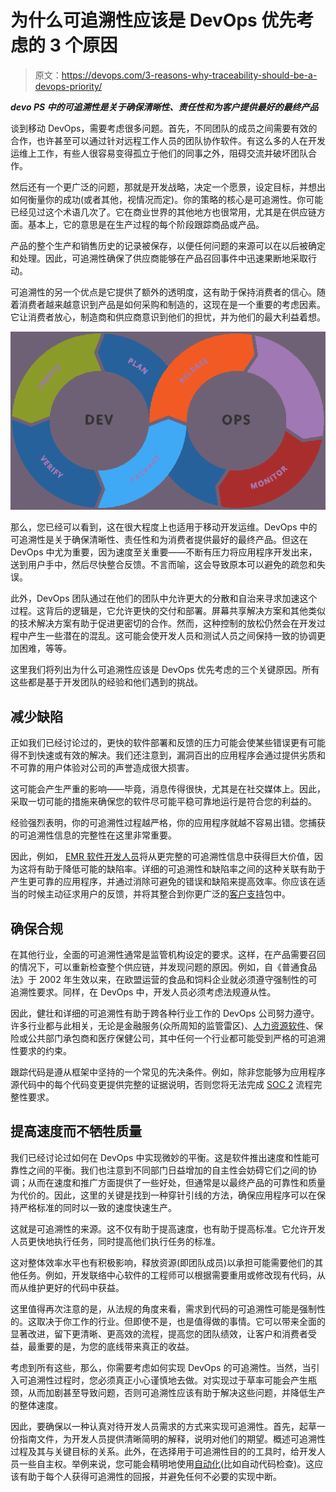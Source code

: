 # 为什么可追溯性应该是 DevOps 优先考虑的 3 个原因

> 原文：<https://devops.com/3-reasons-why-traceability-should-be-a-devops-priority/>

***devo PS 中的可追溯性是关于确保清晰性、责任性和为客户提供最好的最终产品*** 

谈到移动 DevOps，需要考虑很多问题。首先，不同团队的成员之间需要有效的合作，也许甚至可以通过针对远程工作人员的团队协作软件。有这么多的人在开发运维上工作，有些人很容易变得孤立于他们的同事之外，阻碍交流并破坏团队合作。

然后还有一个更广泛的问题，那就是开发战略，决定一个愿景，设定目标，并想出如何衡量你的成功(或者其他，视情况而定)。你的策略的核心是可追溯性。你可能已经见过这个术语几次了。它在商业世界的其他地方也很常用，尤其是在供应链方面。基本上，它的意思是在生产过程的每个阶段跟踪商品或产品。

产品的整个生产和销售历史的记录被保存，以便任何问题的来源可以在以后被确定和处理。因此，可追溯性确保了供应商能够在产品召回事件中迅速果断地采取行动。

可追溯性的另一个优点是它提供了额外的透明度，这有助于保持消费者的信心。随着消费者越来越意识到产品是如何采购和制造的，这现在是一个重要的考虑因素。它让消费者放心，制造商和供应商意识到他们的担忧，并为他们的最大利益着想。

![traceability](img/a2bd00a2ece46bf59fa09b38f5f8f213.png)

那么，您已经可以看到，这在很大程度上也适用于移动开发运维。DevOps 中的可追溯性是关于确保清晰性、责任性和为消费者提供最好的最终产品。但这在 DevOps 中尤为重要，因为速度至关重要——不断有压力将应用程序开发出来，送到用户手中，然后尽快整合反馈。不言而喻，这会导致原本可以避免的疏忽和失误。

此外，DevOps 团队通过在他们的团队中允许更大的分散和自治来寻求加速这个过程。这背后的逻辑是，它允许更快的交付和部署。屏幕共享解决方案和其他类似的技术解决方案有助于促进更密切的合作。然而，这种控制的放松仍然会在开发过程中产生一些潜在的混乱。这可能会使开发人员和测试人员之间保持一致的协调更加困难，等等。

这里我们将列出为什么可追溯性应该是 DevOps 优先考虑的三个关键原因。所有这些都是基于开发团队的经验和他们遇到的挑战。

## 减少缺陷

正如我们已经讨论过的，更快的软件部署和反馈的压力可能会使某些错误更有可能得不到快速或有效的解决。我们还注意到，漏洞百出的应用程序会通过提供劣质和不可靠的用户体验对公司的声誉造成很大损害。

这可能会产生严重的影响——毕竟，消息传得很快，尤其是在社交媒体上。因此，采取一切可能的措施来确保您的软件尽可能平稳可靠地运行是符合您的利益的。

经验强烈表明，你的可追溯性过程越严格，你的应用程序就越不容易出错。您捕获的可追溯性信息的完整性在这里非常重要。

因此，例如， [EMR 软件开发人员](https://spdload.com/blog/how-to-build-ehr-eml-software/)将从更完整的可追溯性信息中获得巨大价值，因为这将有助于降低可能的缺陷率。详细的可追溯性和缺陷率之间的这种关联有助于产生更可靠的应用程序，并通过消除可避免的错误和缺陷来提高效率。你应该在适当的时候主动征求用户的反馈，并将其整合到你更广泛的[客户支持](https://blog.hubspot.com/service/sms-customer-support)包中。

## 确保合规

在其他行业，全面的可追溯性通常是监管机构设定的要求。这样，在产品需要召回的情况下，可以重新检查整个供应链，并发现问题的原因。例如，自《普通食品法》于 2002 年生效以来，在欧盟运营的食品和饲料企业就必须遵守强制性的可追溯性要求。同样，在 DevOps 中，开发人员必须考虑法规遵从性。

因此，健壮和详细的可追溯性有助于跨各种行业工作的 DevOps 公司努力遵守。许多行业都与此相关，无论是金融服务(众所周知的监管雷区)、[人力资源软件](https://www.bamboohr.com/blog/10-benefits-of-hr-software/)、保险或公共部门承包商和医疗保健公司，其中任何一个行业都可能受到严格的可追溯性要求的约束。

跟踪代码是遵从框架中坚持的一个常见的先决条件。例如，除非您能够为应用程序源代码中的每个代码变更提供完整的证据说明，否则您将无法完成 [SOC 2](https://www.itgovernance.co.uk/soc-reporting) 流程完整性要求。

## 提高速度而不牺牲质量

我们已经讨论过如何在 DevOps 中实现微妙的平衡。这是软件推出速度和性能可靠性之间的平衡。我们也注意到不同部门日益增加的自主性会妨碍它们之间的协调；从而在速度和推广方面提供了一些好处，但通常是以最终产品的可靠性和质量为代价的。因此，这里的关键是找到一种穿针引线的方法，确保应用程序可以在保持严格标准的同时以一致的速度快速生产。

这就是可追溯性的来源。这不仅有助于提高速度，也有助于提高标准。它允许开发人员更快地执行任务，同时提高他们执行任务的标准。

这对整体效率水平也有积极影响，释放资源(即团队成员)以承担可能需要他们的其他任务。例如，开发联络中心软件的工程师可以根据需要重用或修改现有代码，从而从维护更好的代码中获益。

这里值得再次注意的是，从法规的角度来看，需求到代码的可追溯性可能是强制性的。这取决于你工作的行业。但即使不是，也是值得做的事情。它可以带来全面的显著改进，留下更清晰、更高效的流程，提高您的团队绩效，让客户和消费者受益，最重要的是，为您的底线带来真正的收益。

考虑到所有这些，那么，你需要考虑如何实现 DevOps 的可追溯性。当然，当引入可追溯性过程时，您必须真正小心谨慎地去做。对实现过于草率可能会产生瓶颈，从而加剧甚至导致问题，否则可追溯性应该有助于解决这些问题，并降低生产的整体速度。

因此，要确保以一种认真对待开发人员需求的方式来实现可追溯性。首先，起草一份指南文件，为开发人员提供清晰简明的解释，说明对他们的期望。概述可追溯性过程及其与关键目标的关系。此外，在选择用于可追溯性目的的工具时，给开发人员一些自主权。举例来说，您可能会精明地使用[自动化](https://devops.com/automation-achieving-faster-rollouts-better-accuracy/)(比如自动代码检查)。这应该有助于每个人获得可追溯性的回报，并避免任何不必要的实现中断。